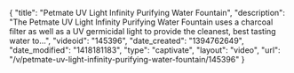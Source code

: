 {
    "title": "Petmate UV Light Infinity Purifying Water Fountain",
    "description": "The Petmate UV Light Infinity Purifying Water Fountain uses a charcoal filter as well as a UV germicidal light to provide the cleanest, best tasting water to...",
    "videoid": "145396",
    "date_created": "1394762649",
    "date_modified": "1418181183",
    "type": "captivate",
    "layout": "video",
    "url": "\/v\/petmate-uv-light-infinity-purifying-water-fountain\/145396"
}